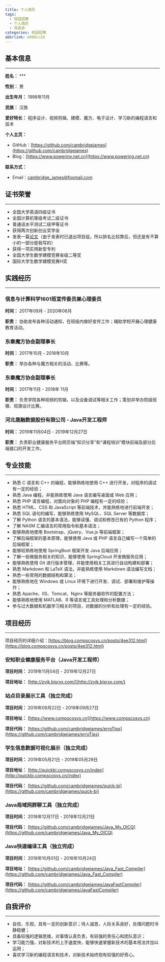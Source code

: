```yaml
---
title: 个人简历
tags:
  - 校园招聘
  - 个人简历
  - 双选会
categories: 校园招聘
abbrlink: e860cc2d
---
```


## 基本信息
---

**姓名：** \*\*\*

**性别：** 男

**出生年月：** 1998年11月

**民族：** 汉族

**爱好特长：** 程序设计、视频剪辑、建模、魔方、电子设计、学习新的编程语言和技术

**个人主页：**
- GitHub：[https://github.com/cambridgejames](https://github.com/cambridgejames)
- Blog：[https://www.powerinv.net.cn](https://www.powering.net.cn)

**联系方式：**
- Email：[cambridge_james@foxmail.com](cambridge_james@foxmail.com)

## 证书荣誉
---

- 全国大学英语四级证书
- 全国计算机等级考试二级证书
- 普通话水平测试二级甲等证书
- 获得两次创新创业奖学金
- 发表一篇[论文](https://kns.cnki.net/KCMS/detail/detail.aspx?dbcode=CJFQ&dbname=CJFDLAST2019&filename=SZJT201905030)（由于发表时已退出项目组，所以排名比较靠后，但还是有不算小的一部分是我写的）
- 获得一项实用新型专利
- 全国大学生数学建模竞赛省级二等奖
- 国际大学生数学建模竞赛H奖

## 实践经历
---

### 信息与计算科学1601班宣传委员兼心理委员

**时间：** 2017年09月 - 2020年06月

**职责：** 协助发布各种活动通知，在班级内做好宣传工作；辅助学校开展心理健康教育活动。

### 东秦魔方协会副理事长

**时间：** 2017年10月 - 2018年10月

**职责：** 举办各种与魔方相关的活动、比赛等。

### 东秦魔方协会副理事长

**时间：** 2017年11月 - 2018年 11月

**职责：** 负责学院各种视频的剪辑，以及设备调试等相关工作；策划并举办院级班徽、班旗设计比赛。

### 河北晟融数据股份有限公司 - Java开发工程师

**时间：** 2019年11月04日 - 2019年12月27日

**职责：** 负责职业健康服务平台网页端“知识分享”和“课程培训”模块前端及部分后端接口的开发工作。

## 专业技能
---

- 熟悉 C 语言和 C++ 的编程，能够熟练地使用 C++ 进行开发，对程序的调试有一定的经验；
- 熟悉 Java 编程，并能熟练使用 Java 语言编写桌面或 Web 应用；
- 熟悉 PHP 语言编程，对面向对象的 PHP 编程有一定的经验；
- 熟悉 HTML、CSS 和 JavaScript 等前端技术，并能熟练地进行前端开发；
- 熟悉 SQL 语句的编写，能够熟练使用 MySQL、SQL Server 等数据库；
- 了解 Python 语言的基本语法，能够读懂、调试和修改已有的 Python 程序；
- 了解 NASM 汇编语言的常用指令和基本语法；
- 能够熟练地使用 Bootstrap、jQuery、Vue.js 等前端框架；
- 了解后端框架的基本原理，能够使用 Java 或 PHP 语言自己编写一个简单的后端框架；
- 能够较熟练地使用 SpringBoot 框架开发 Java 后端应用；
- 了解一些微服务相关的知识，能够使用 SpringCloud 开发微服务应用；
- 能够熟练使用 Git 进行版本管理，并能使用相关工具进行自动构建和部署；
- 熟悉 Markdown 和 LaTeX 语法，并能熟练使用 Markdown 语法编写文档；
- 熟悉一些常用的数据结构和算法；
- 能够熟练地在 Windows 或 Linux 环境下进行开发、调试、部署和维护等操作；
- 熟悉 Apache、IIS、Tomcat、Nginx 等服务器软件的配置方法；
- 能够熟练地使用 MATLAB、R 等语言或工具处理和分析数据；
- 参与过大数据和机器学习相关的项目，对数据的分析和处理有一定的经验。

## 项目经历
---

项目经历的详细介绍：[https://blog.compscosys.cn/posts/4ee312.html](https://blog.compscosys.cn/posts/4ee312.html)

### 安知职业健康服务平台（Java开发工程师）

**项目时间：** 2019年11月04日 - 2019年12月27日

**项目地址：** [http://zyjk.bjsrxx.com/](http://zyjk.bjsrxx.com/)

### 站点目录展示工具（独立完成）

**项目时间：** 2019年09月22日 - 2019年09月27日

**项目地址：** [https://www.compscosys.cn](https://www.compscosys.cn)

**项目代码：** [https://github.com/cambridgejames/erroTips](https://github.com/cambridgejames/erroTips)

### 学生信息数据可视化展示（独立完成）

**项目时间：** 2019年05月21日 - 2019年05月29日

**项目地址：** [http://quickbi.compscosys.cn/index](http://quickbi.compscosys.cn/index)

**项目代码：** [https://github.com/cambridgejames/quick-bi](https://github.com/cambridgejames/quick-bi)

### Java局域网群聊工具（独立完成）

**项目时间：** 2018年12月17日 - 2018年12月21日

**项目代码：** [https://github.com/cambridgejames/Java_My_OICQ](https://github.com/cambridgejames/Java_My_OICQ)

### Java快速编译工具（独立完成）

**项目时间：** 2018年10月01日 - 2018年10月24日

**项目地址：** [https://github.com/cambridgejames/Java_Fast_Compiler](https://github.com/cambridgejames/Java_Fast_Compiler)

**项目代码：** [https://github.com/cambridgejames/JavaFastCompiler](https://github.com/cambridgejames/JavaFastCompiler)

## 自我评价
---

- 自信、乐观，具有一定的创新意识；待人诚恳，人际关系良好，处理问题时冷静稳健；
- 具备较强的逻辑思维，对事情认真负责，有较强的责任心和团队意识；
- 学习能力强，对新技术的上手速度快，能够快速掌握新技术的基本用法并加以运用；
- 喜欢学习新的编程语言和技术，对新技术始终抱有较强的好奇心。

